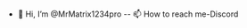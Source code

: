 - 👋 Hi, I’m @MrMatrix1234pro
-- 📫 How to reach me-Discord 
<!---
MrMatrix1234pro/MrMatrix1234pro is a ✨ special ✨ repository because its `README.md` (this file) appears on your GitHub profile.
You can click the Preview link to take a look at your changes.
--->
